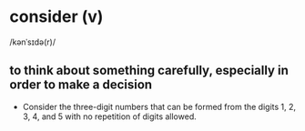 # consider (v)

/kənˈsɪdə(r)/

## to think about something carefully, especially in order to make a decision

- Consider the three-digit numbers that can be formed from the digits 1, 2, 3, 4, and 5 with no repetition of digits allowed.